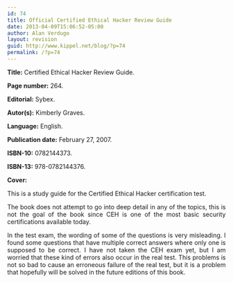 ```yaml
---
id: 74
title: Official Certified Ethical Hacker Review Guide
date: 2013-04-09T15:06:52-05:00
author: Alan Verdugo
layout: revision
guid: http://www.kippel.net/blog/?p=74
permalink: /?p=74
---
```

**Title:** Certified Ethical Hacker Review Guide.

**Page number:** 264.

**Editorial:** Sybex.

**Autor(s):** Kimberly Graves.

**Language:** English.

**Publication date:** February 27, 2007.

**ISBN-10:** 0782144373.

**ISBN-13:** 978-0782144376.

**Cover:**

<p style="text-align: justify;">
  <p style="text-align: justify;">
    This is a study guide for the Certified Ethical Hacker certification test.
  </p>
  
  <p style="text-align: justify;">
    The book does not attempt to go into deep detail in any of the topics, this is not the goal of the book since CEH is one of the most basic security certifications available today.
  </p>
  
  <p style="text-align: justify;">
    In the test exam, the wording of some of the questions is very misleading. I found some questions that have multiple correct answers where only one is supposed to be correct. I have not taken the CEH exam yet, but I am worried that these kind of errors also occur in the real test. This problems is not so bad to cause an erroneous failure of the real test, but it is a problem that hopefully will be solved in the future editions of this book.
  </p>